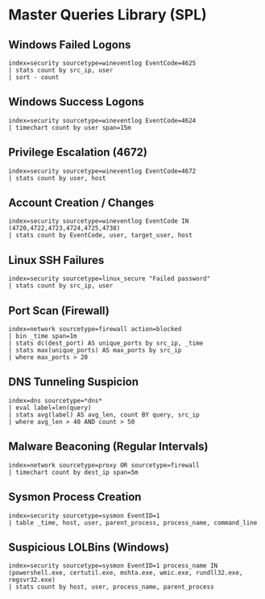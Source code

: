 # Master Queries Library (SPL)

## Windows Failed Logons
```
index=security sourcetype=wineventlog EventCode=4625
| stats count by src_ip, user
| sort - count
```

## Windows Success Logons
```
index=security sourcetype=wineventlog EventCode=4624
| timechart count by user span=15m
```

## Privilege Escalation (4672)
```
index=security sourcetype=wineventlog EventCode=4672
| stats count by user, host
```

## Account Creation / Changes
```
index=security sourcetype=wineventlog EventCode IN (4720,4722,4723,4724,4725,4738)
| stats count by EventCode, user, target_user, host
```

## Linux SSH Failures
```
index=security sourcetype=linux_secure "Failed password"
| stats count by src_ip, user
```

## Port Scan (Firewall)
```
index=network sourcetype=firewall action=blocked
| bin _time span=1m
| stats dc(dest_port) AS unique_ports by src_ip, _time
| stats max(unique_ports) AS max_ports by src_ip
| where max_ports > 20
```

## DNS Tunneling Suspicion
```
index=dns sourcetype=*dns*
| eval label=len(query)
| stats avg(label) AS avg_len, count BY query, src_ip
| where avg_len > 40 AND count > 50
```

## Malware Beaconing (Regular Intervals)
```
index=network sourcetype=proxy OR sourcetype=firewall
| timechart count by dest_ip span=5m
```

## Sysmon Process Creation
```
index=security sourcetype=sysmon EventID=1
| table _time, host, user, parent_process, process_name, command_line
```

## Suspicious LOLBins (Windows)
```
index=security sourcetype=sysmon EventID=1 process_name IN (powershell.exe, certutil.exe, mshta.exe, wmic.exe, rundll32.exe, regsvr32.exe)
| stats count by host, user, process_name, parent_process
```

